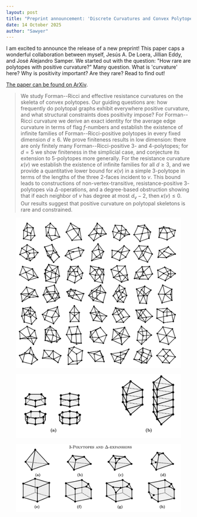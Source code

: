 ```yaml
---
layout: post
title: "Preprint announcement: 'Discrete Curvatures and Convex Polytopes'"
date: 14 October 2025
author: "Sawyer"
---
```


I am excited to announce the release of a new preprint! This paper caps a wonderful collaboration between myself, Jesús A. De Loera, Jillian Eddy, and José Alejandro Samper. We started out with the question: "How rare are polytopes with positive curvature?" Many question. What is 'curvature' here? Why is positivity important? Are they rare? Read to find out!

[The paper can be found on ArXiv](https://arxiv.org/abs/2510.11894).

> We study Forman--Ricci and effective resistance curvatures on the skeleta of convex polytopes. Our guiding questions are: how frequently do polytopal graphs exhibit everywhere positive curvature, and what structural constraints does positivity impose? For Forman--Ricci curvature we derive an exact identity for the average edge curvature in terms of flag $f$-numbers and establish the existence of infinite families of Forman--Ricci-positive polytopes in every fixed dimension $d\ge 6$. We prove finiteness results in low dimension: there are only finitely many Forman--Ricci-positive $3$- and $4$-polytopes; for $d=5$ we show finiteness in the simplicial case, and conjecture its extension to $5$-polytopes more generally. For the resistance curvature $\kappa(v)$ we establish the existence of infinite families for all $d\ge 3$, and we provide a quantitative lower bound for $\kappa(v)$ in a simple $3$-polytope in terms of the lengths of the three $2$-faces incident to $v$. This bound leads to constructions of non-vertex-transitive, resistance-positive $3$-polytopes via $\Delta$-operations, and a degree-based obstruction showing that if each neighbor of $v$ has degree at most $d_v-2$, then $\kappa(v)\le 0$. Our results suggest that positive curvature on polytopal skeletons is rare and constrained. 

<p align="center">
    <img src="/assets/images/polytope_01.png" alt="lego_01" style="width:450px;">
</p>

<p align="center">
    <img src="/assets/images/polytope_02.png" alt="lego_01" style="width:450px;">
</p>

<p align="center">
    <img src="/assets/images/polytope_03.png" alt="lego_01" style="width:450px;">
</p>


